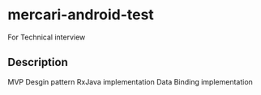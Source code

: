 # mercari-android-test
For Technical interview 

## Description

MVP Desgin pattern
RxJava implementation
Data Binding implementation
